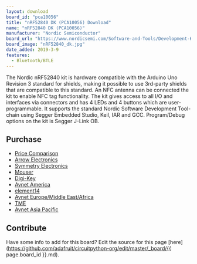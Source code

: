 ```yaml
---
layout: download
board_id: "pca10056"
title: "nRF52840 DK (PCA10056) Download"
name: "nRF52840 DK (PCA10056)"
manufacturer: "Nordic Semiconductor"
board_url: "https://www.nordicsemi.com/Software-and-Tools/Development-Kits/nRF52840-DK"
board_image: "nRF52840_dk.jpg"
date_added: 2019-3-9
features:
  - Bluetooth/BTLE
---
```


The Nordic nRF52840 kit is hardware compatible with the Arduino Uno Revision 3 standard for shields, making it possible to use 3rd-party shields that are compatible to this standard. An NFC antenna can be connected the kit to enable NFC tag functionality. The kit gives access to all I/O and interfaces via connectors and has 4 LEDs and 4 buttons which are user-programmable. It supports the standard Nordic Software Development Tool-chain using Segger Embedded Studio, Keil, IAR and GCC. Program/Debug options on the kit is Segger J-Link OB.

## Purchase
* [Price Comparison](https://www.nordicsemi.com/About-us/BuyOnline?search_token=nrf52840-DK)
* [Arrow Electronics](https://www.arrow.com/en/products/nrf52840-dk/nordic-semiconductor?utm_source=oemsecrets&utm_medium=aggregator&utm_campaign=oemsecrets_2019_arrow&utm_content=inv_listing&utm_keyword=NRF52840-DK)
* [Symmetry Electronics](https://www.semiconductorstore.com/cart/pc/viewPrd.asp?idproduct=94949&utm_source=OemSecrets&utm_medium=compref&utm_campaign=OemSecrets&utm_term=NRF52840-DK)
* [Mouser](https://www.mouser.co.uk/ProductDetail/Nordic-Semiconductor/nRF52840-DK?qs=F5EMLAvA7IA76ZLjlwrwMw==&utm_source=OEMSECRETS&utm_medium=aggregator&utm_campaign=nRF52840-DK&utm_term=nrf52840-DK&utm_content=Nordic%20Semiconductor)
* [Digi-Key](https://www.digikey.com/product-detail/en/nordic-semiconductor-asa/NRF52840-DK/1490-1072-ND/8593726?utm_source=oemsecrets&utm_medium=aggregator&utm_campaign=buynow)
* [Avnet America](https://www.avnet.com/shop/us/products/nordic-semiconductor/nrf52840-dk-3074457345635668705?CMP=EMA_OEMSecrets_inventoryfeed_VSE)
* [element14](https://sg.element14.com/nordic-semiconductor/nrf52840-dk/dev-kit-bluetooth-low-energy-soc/dp/2842321?CMP=GRHB-OEMSECRETS)
* [Avnet Europe/Middle East/Africa](https://www.avnet.com/shop/emea/products/nordic-semiconductor/nrf52840-dk-3074457345635159181?c=EUR&r=EMEA&CMP=EMEA_OEMSecrets_inventoryfeed_VSE)
* [TME](https://www.tme.eu/en/details/nrf52840-dk/development-kits-others/nordic-semiconductor/?utm_source=oemsecrets.com&utm_medium=cpc&utm_campaign=compare-2020-01)
* [Avnet Asia Pacific](https://www.avnet.com/shop/apac/products/nordic-semiconductor/nrf52840-dk-3074457345635203852?r=ASIA&CMP=ASIA_OEMSecrets_inventoryfeed_VSE)

## Contribute

Have some info to add for this board? Edit the source for this page [here](https://github.com/adafruit/circuitpython-org/edit/master/_board/{{ page.board_id }}.md).
